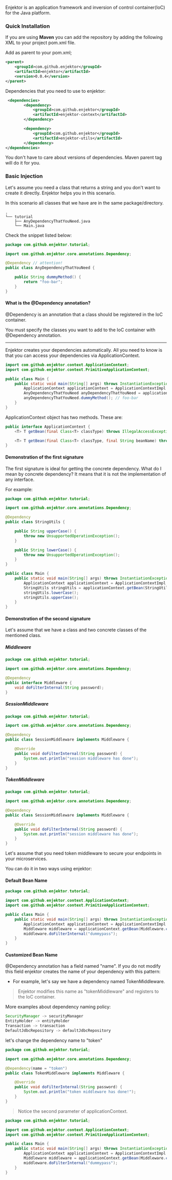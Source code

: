 Enjektor is an application framework and inversion of control container(IoC) for the Java platform.


### Quick Installation

If you are using **Maven** you can add the repository by adding the following XML to your project pom.xml file.

Add as parent to your pom.xml;

```xml
<parent>
    <groupId>com.github.enjektor</groupId>
    <artifactId>enjektor</artifactId>
    <version>0.0.4</version>
</parent>
```

Dependencies that you need to use to enjektor:

```xml
 <dependencies>
        <dependency>
            <groupId>com.github.enjektor</groupId>
            <artifactId>enjektor-context</artifactId>
        </dependency>

        <dependency>
            <groupId>com.github.enjektor</groupId>
            <artifactId>enjektor-utils</artifactId>
        </dependency>
</dependencies>
```

You don't have to care about versions of dependencies. Maven parent tag will do it for you.

### Basic Injection

Let's assume you need a class that returns a string and you don't want to create it directly. Enjektor helps you in this scenario.

In this scenario all classes that we have are in the same package/directory.

```tree
.
└── tutorial
    ├── AnyDependencyThatYouNeed.java
    └── Main.java
```

Check the snippet listed below:

```java
package com.github.enjektor.tutorial;

import com.github.enjektor.core.annotations.Dependency;

@Dependency // attention!
public class AnyDependencyThatYouNeed {

    public String dummyMethod() {
        return "foo-bar";
    }
}
```

#### What is the @Dependency annotation?

@Dependency is an annotation that a class should be registered in the IoC container.

You must specify the classes you want to add to the IoC container with @Dependency annotation.

---

Enjektor creates your dependencies automatically. All you need to know is that you can access your dependencies via ApplicationContext.

```java
import com.github.enjektor.context.ApplicationContext;
import com.github.enjektor.context.PrimitiveApplicationContext;

public class Main {
    public static void main(String[] args) throws InstantiationException, IllegalAccessException {
        ApplicationContext applicationContext = ApplicationContextImpl.getInstance(Main.class);
        AnyDependencyThatYouNeed anyDependencyThatYouNeed = applicationContext.getBean(AnyDependencyThatYouNeed.class);
        anyDependencyThatYouNeed.dummyMethod(); // foo-bar
    }
}
```

ApplicationContext object has two methods. These are:

```java
public interface ApplicationContext {
    <T> T getBean(final Class<T> classType) throws IllegalAccessException, InstantiationException;

    <T> T getBean(final Class<T> classType, final String beanName) throws IllegalAccessException, InstantiationException;
}
```

#### Demonstration of the first signature

The first signature is ideal for getting the concrete dependency. What do I mean by concrete dependency? It means that it is not the implementation of any interface.

For example:

```java
package com.github.enjektor.tutorial;

import com.github.enjektor.core.annotations.Dependency;

@Dependency
public class StringUtils {

    public String upperCase() {
        throw new UnsupportedOperationException();
    }

    public String lowerCase() {
        throw new UnsupportedOperationException();
    }
}
```

```java
public class Main {
    public static void main(String[] args) throws InstantiationException, IllegalAccessException {
        ApplicationContext applicationContext = ApplicationContextImpl.getInstance(Main.class);
        StringUtils stringUtils = applicationContext.getBean(StringUtils.class);
        stringUtils.lowerCase();
        stringUtils.upperCase();
    }
}
```

#### Demonstration of the second signature

Let's assume that we have a class and two concrete classes of the mentioned class.

##### Middleware

```java
package com.github.enjektor.tutorial;

import com.github.enjektor.core.annotations.Dependency;

@Dependency
public interface Middleware {
    void doFilterInternal(String password);
}
```

##### SessionMiddleware

```java
package com.github.enjektor.tutorial;

import com.github.enjektor.core.annotations.Dependency;

@Dependency
public class SessionMiddleware implements Middleware {

    @Override
    public void doFilterInternal(String password) {
        System.out.println("session middleware has done");
    }
}
```

##### TokenMiddleware

```java
package com.github.enjektor.tutorial;

import com.github.enjektor.core.annotations.Dependency;

@Dependency
public class SessionMiddleware implements Middleware {

    @Override
    public void doFilterInternal(String password) {
        System.out.println("session middleware has done");
    }
}
```

Let's assume that you need token middleware to secure your endpoints in your microservices.

You can do it in two ways using enjektor:

#### Default Bean Name

```java
package com.github.enjektor.tutorial;

import com.github.enjektor.context.ApplicationContext;
import com.github.enjektor.context.PrimitiveApplicationContext;

public class Main {
    public static void main(String[] args) throws InstantiationException, IllegalAccessException {
        ApplicationContext applicationContext = ApplicationContextImpl.getInstance(Main.class);
        Middleware middleware = applicationContext.getBean(Middleware.class, "tokenMiddleware");
        middleware.doFilterInternal("dummypass");
    }
}
```

#### Customized Bean Name

@Dependency annotation has a field named "name". If you do not modify this field enjektor creates the name of your dependency with this pattern:

- For example, let's say we have a dependency named TokenMiddleware.

> Enjektor modifies this name as "tokenMiddleware" and registers to the IoC container.

More examples about dependency naming policy:

```java
SecurityManager -> securityManager
EntityHolder -> entityHolder
Transaction -> transaction
DefaultJdbcRepository -> defaultJdbcRepository
```

let's change the dependency name to "token"

```java
package com.github.enjektor.tutorial;

import com.github.enjektor.core.annotations.Dependency;

@Dependency(name = "token")
public class TokenMiddleware implements Middleware {

    @Override
    public void doFilterInternal(String password) {
        System.out.println("token middleware has done!");
    }
}
```

> Notice the second parameter of applicationContext.

```java
package com.github.enjektor.tutorial;

import com.github.enjektor.context.ApplicationContext;
import com.github.enjektor.context.PrimitiveApplicationContext;

public class Main {
    public static void main(String[] args) throws InstantiationException, IllegalAccessException {
        ApplicationContext applicationContext = ApplicationContextImpl.getInstance(Main.class);
        Middleware middleware = applicationContext.getBean(Middleware.class, "token");
        middleware.doFilterInternal("dummypass");
    }
}
```
